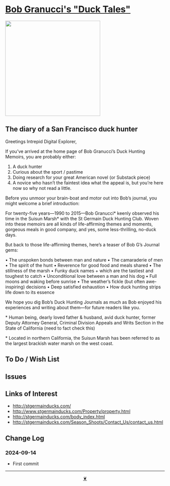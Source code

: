 # [Bob Granucci's "Duck Tales"]( https://evereverland.github.io/granucci "Home page" )

<img src="https://evereverland.github.io/granucci/duck-hunter-memoirs.png" width=300 >

## The diary of a San Francisco duck hunter

Greetings Intrepid Digital Explorer,

If you’ve arrived at the home page of Bob Granucci’s Duck Hunting Memoirs, you are probably either:

1. A duck hunter
2. Curious about the sport / pastime
3. Doing research for your great American novel (or Substack piece)
4. A novice who hasn’t the faintest idea what the appeal is, but you’re here now so why not read a little.

Before you unmoor your brain-boat and motor out into Bob’s journal, you might welcome a brief introduction:

For twenty-five years—1990 to 2015—Bob Granucci* keenly observed his time in the Suisun Marsh* with the St Germain Duck Hunting Club. Woven into these memoirs are all kinds of life-affirming themes and moments, gorgeous meals in good company, and yes, some less-thrilling, no-duck days.

But back to those life-affirming themes, here’s a teaser of Bob G’s Journal gems:

• The unspoken bonds between man and nature
• The camaraderie of men
• The spirit of the hunt
• Reverence for good food and meals shared
• The stillness of the marsh
• Funky duck names + which are the tastiest and toughest to catch
• Unconditional love between a man and his dog
• Full moons and waking before sunrise
• The weather’s fickle (but often awe-inspiring) decisions
• Deep satisfied exhaustion
• How duck hunting strips life down to its essence

We hope you dig Bob’s Duck Hunting Journals as much as Bob enjoyed his experiences and writing about them—for future readers like you.

\* Human being, dearly loved father & husband, avid duck hunter, former Deputy Attorney General, Criminal Division Appeals and Writs Section in the State of California (need to fact check this)

\* Located in northern California, the Suisun Marsh has been referred to as the largest brackish water marsh on the west coast.



## To Do / Wish List


## Issues


## Links of Interest

* http://stgermainducks.com/
* http://www.stgermainducks.com/Property/property.html
* http://stgermainducks.com/body_index.html
* http://stgermainducks.com/Season_Shoots/Contact_Us/contact_us.html

## Change Log


### 2024-09-14

* First commit


***

<center title="Hello! Click me to go up to the top" ><a class=aDingbat href=javascript:window.scrollTo(0,0);> ❦ </a></center>
